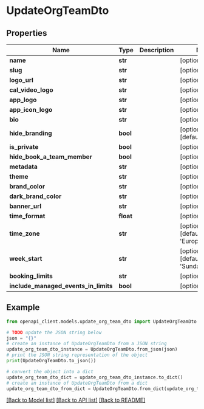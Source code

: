 # UpdateOrgTeamDto


## Properties

Name | Type | Description | Notes
------------ | ------------- | ------------- | -------------
**name** | **str** |  | [optional] 
**slug** | **str** |  | [optional] 
**logo_url** | **str** |  | [optional] 
**cal_video_logo** | **str** |  | [optional] 
**app_logo** | **str** |  | [optional] 
**app_icon_logo** | **str** |  | [optional] 
**bio** | **str** |  | [optional] 
**hide_branding** | **bool** |  | [optional] [default to False]
**is_private** | **bool** |  | [optional] 
**hide_book_a_team_member** | **bool** |  | [optional] 
**metadata** | **str** |  | [optional] 
**theme** | **str** |  | [optional] 
**brand_color** | **str** |  | [optional] 
**dark_brand_color** | **str** |  | [optional] 
**banner_url** | **str** |  | [optional] 
**time_format** | **float** |  | [optional] 
**time_zone** | **str** |  | [optional] [default to 'Europe/London']
**week_start** | **str** |  | [optional] [default to 'Sunday']
**booking_limits** | **str** |  | [optional] 
**include_managed_events_in_limits** | **bool** |  | [optional] 

## Example

```python
from openapi_client.models.update_org_team_dto import UpdateOrgTeamDto

# TODO update the JSON string below
json = "{}"
# create an instance of UpdateOrgTeamDto from a JSON string
update_org_team_dto_instance = UpdateOrgTeamDto.from_json(json)
# print the JSON string representation of the object
print(UpdateOrgTeamDto.to_json())

# convert the object into a dict
update_org_team_dto_dict = update_org_team_dto_instance.to_dict()
# create an instance of UpdateOrgTeamDto from a dict
update_org_team_dto_from_dict = UpdateOrgTeamDto.from_dict(update_org_team_dto_dict)
```
[[Back to Model list]](../README.md#documentation-for-models) [[Back to API list]](../README.md#documentation-for-api-endpoints) [[Back to README]](../README.md)


